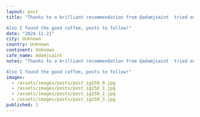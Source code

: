 ```yaml
---
layout: post
title: "Thanks to a brilliant recommendation from @adamjsaint  tried out some amazing pizza in Greenpoint BK. 

Also I found the good coffee, posts to follow!"
date: "2024-11-21"
city: Unknown
country: Unknown
continent: Unknown
cafe_name: Adamjsaint
notes: "Thanks to a brilliant recommendation from @adamjsaint  tried out some amazing pizza in Greenpoint BK. 

Also I found the good coffee, posts to follow!"
images:
  - /assets/images/posts/post_ig150_0.jpg
  - /assets/images/posts/post_ig150_1.jpg
  - /assets/images/posts/post_ig150_2.jpg
  - /assets/images/posts/post_ig150_3.jpg
published: 1
---
```

